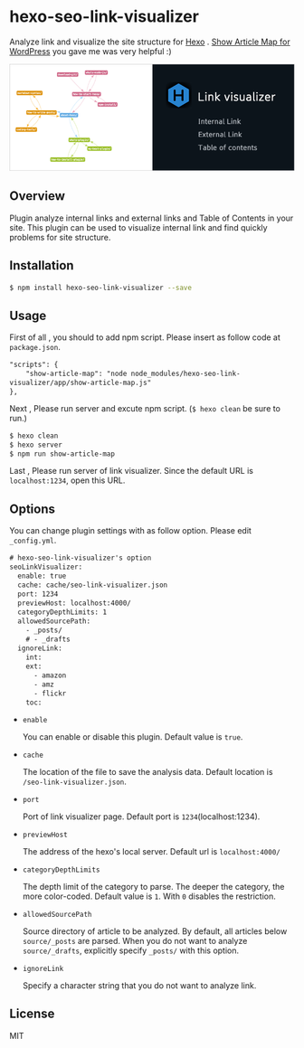 # hexo-seo-link-visualizer

Analyze link and visualize the site structure for [Hexo](https://github.com/hexojs/hexo) . [Show Article Map for WordPress](https://www.naenote.net/entry/show-article-map) you gave me was very helpful :)

![Screenshot](img/cover.png)

## Overview

Plugin analyze internal links and external links and Table of Contents in your site. This plugin can be used to visualize internal link and find quickly problems for site structure.

## Installation

``` bash
$ npm install hexo-seo-link-visualizer --save
```

## Usage

First of all , you should to add npm script. Please insert as follow code at `package.json`.

```
"scripts": {
    "show-article-map": "node node_modules/hexo-seo-link-visualizer/app/show-article-map.js"
},
```

Next , Please run server and excute npm script. (`$ hexo clean` be sure to run.)

```
$ hexo clean
$ hexo server
$ npm run show-article-map
```

Last , Please run server of link visualizer. Since the default URL is `localhost:1234`, open this URL.

## Options

You can change plugin settings with as follow option. Please edit `_config.yml`.

```
# hexo-seo-link-visualizer's option
seoLinkVisualizer:
  enable: true
  cache: cache/seo-link-visualizer.json
  port: 1234
  previewHost: localhost:4000/
  categoryDepthLimits: 1    
  allowedSourcePath:
    - _posts/
    # - _drafts
  ignoreLink:
    int:
    ext:
      - amazon
      - amz
      - flickr
    toc:
```

- `enable`

    You can enable or disable this plugin.  Default value is `true`.
    
- `cache`

    The location of the file to save the analysis data. Default location is `/seo-link-visualizer.json`.

- `port`

    Port of link visualizer page. Default port is `1234`(localhost:1234).

- `previewHost`

    The address of the hexo's local server. Default url is `localhost:4000/`
    
- `categoryDepthLimits`

    The depth limit of the category to parse. The deeper the category, the more color-coded. Default value is `1`. With `0` disables the restriction.

- `allowedSourcePath`

    Source directory of article to be analyzed. By default, all articles below `source/_posts` are parsed. When you do not want to analyze `source/_drafts`, explicitly specify `_posts/` with this option.

- `ignoreLink`

    Specify a character string that you do not want to analyze link.
    

## License

MIT
